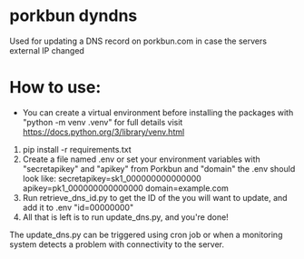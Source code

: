 # porkbun dyndns
Used for updating a DNS record on porkbun.com in case the servers external IP changed

# How to use:
* You can create a virtual environment before installing the packages with "python -m venv .venv" for full details visit https://docs.python.org/3/library/venv.html
1. pip install -r requirements.txt
2. Create a file named .env or set your environment variables with "secretapikey" and "apikey" from Porkbun and "domain"
     the .env should look like:
       secretapikey=sk1_000000000000000
       apikey=pk1_000000000000000
       domain=example.com
3. Run retrieve_dns_id.py to get the ID of the you will want to update, and add it to .env "id=00000000"
4. All that is left is to run update_dns.py, and you're done!

The update_dns.py can be triggered using cron job or when a monitoring system detects a problem with connectivity to the server.
